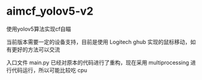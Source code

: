 # aimcf_yolov5-v2

使用yolov5算法实现cf自瞄

当前版本需要一定的设备支持，目前是使用 Logitech ghub 实现的鼠标移动，如有更好的方法可以交流

入口文件 main.py 已经对原本的代码进行了重构，现在采用 multiprocessing 进行代码运行，所以可能比较吃 cpu

